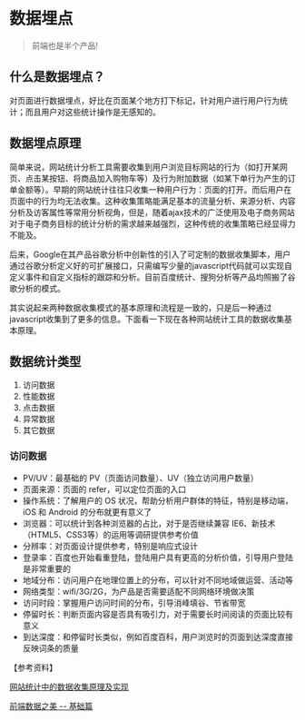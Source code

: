 # 数据埋点

> 前端也是半个产品!

## 什么是数据埋点？

对页面进行数据埋点，好比在页面某个地方打下标记，针对用户进行用户行为统计；而且用户对这些统计操作是无感知的。

## 数据埋点原理

简单来说，网站统计分析工具需要收集到用户浏览目标网站的行为（如打开某网页、点击某按钮、将商品加入购物车等）及行为附加数据（如某下单行为产生的订单金额等）。早期的网站统计往往只收集一种用户行为：页面的打开。而后用户在页面中的行为均无法收集。这种收集策略能满足基本的流量分析、来源分析、内容分析及访客属性等常用分析视角，但是，随着ajax技术的广泛使用及电子商务网站对于电子商务目标的统计分析的需求越来越强烈，这种传统的收集策略已经显得力不能及。

后来，Google在其产品谷歌分析中创新性的引入了可定制的数据收集脚本，用户通过谷歌分析定义好的可扩展接口，只需编写少量的javascript代码就可以实现自定义事件和自定义指标的跟踪和分析。目前百度统计、搜狗分析等产品均照搬了谷歌分析的模式。

其实说起来两种数据收集模式的基本原理和流程是一致的，只是后一种通过javascript收集到了更多的信息。下面看一下现在各种网站统计工具的数据收集基本原理。

## 数据统计类型

1. 访问数据
2. 性能数据
3. 点击数据
4. 异常数据
5. 其它数据

### 访问数据

- PV/UV：最基础的 PV（页面访问数量）、UV（独立访问用户数量）
- 页面来源：页面的 refer，可以定位页面的入口
- 操作系统：了解用户的 OS 状况，帮助分析用户群体的特征，特别是移动端，iOS 和 Android 的分布就更有意义了
- 浏览器：可以统计到各种浏览器的占比，对于是否继续兼容 IE6、新技术（HTML5、CSS3等）的运用等调研提供参考价值
- 分辨率：对页面设计提供参考，特别是响应式设计
- 登录率：百度也开始看重登陆，登陆用户具有更高的分析价值，引导用户登陆是非常重要的
- 地域分布：访问用户在地理位置上的分布，可以针对不同地域做运营、活动等
- 网络类型：wifi/3G/2G，为产品是否需要适配不同网络环境做决策
- 访问时段：掌握用户访问时间的分布，引导消峰填谷、节省带宽
- 停留时长：判断页面内容是否具有吸引力，对于需要长时间阅读的页面比较有意义
- 到达深度：和停留时长类似，例如百度百科，用户浏览时的页面到达深度直接反映词条的质量

【参考资料】

[网站统计中的数据收集原理及实现](http://blog.codinglabs.org/articles/how-web-analytics-data-collection-system-work.html)

[前端数据之美 -- 基础篇](http://fex.baidu.com/blog/2014/05/front_end-data/)